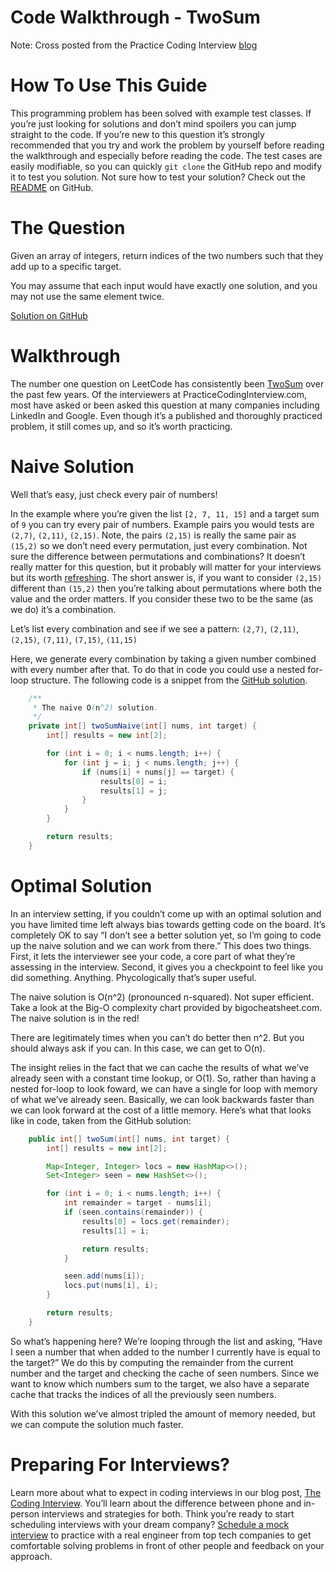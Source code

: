 # Code Walkthrough - TwoSum

Note: Cross posted from the Practice Coding Interview [blog](https://www.practicecodinginterview.com/blog)

# How To Use This Guide

This programming problem has been solved with example test classes. If you’re just looking for solutions and don’t mind spoilers you can jump straight to the code. If you’re new to this question it’s strongly recommended that you try and work the problem by yourself before reading the walkthrough and especially before reading the code. The test cases are easily modifiable, so you can quickly `git clone` the GitHub repo and modify it to test you solution. Not sure how to test your solution? Check out the [README](https://github.com/practicecodinginterview/PracticeCodingInterview.com) on GitHub.

# The Question

Given an array of integers, return indices of the two numbers such that they add up to a specific target.

You may assume that each input would have exactly one solution, and you may not use the same element twice.

[Solution on GitHub](https://github.com/practicecodinginterview/PracticeCodingInterview.com/blob/master/src/main/java/com/practicecodinginterview/leetcode/TwoSum/TwoSum.java)

# Walkthrough
The number one question on LeetCode has consistently been [TwoSum](https://leetcode.com/problems/two-sum/) over the past few years. Of the interviewers at PracticeCodingInterview.com, most have asked or been asked this question at many companies including LinkedIn and Google. Even though it’s a published and thoroughly practiced problem, it still comes up, and so it’s worth practicing.

# Naive Solution

Well that’s easy, just check every pair of numbers!

In the example where you’re given the list `[2, 7, 11, 15]` and a target sum of `9` you can try every pair of numbers. Example pairs you would tests are `(2,7)`, `(2,11)`, `(2,15)`. Note, the pairs `(2,15)` is really the same pair as `(15,2)` so we don’t need every permutation, just every combination. Not sure the difference between permutations and combinations? It doesn’t really matter for this question, but it probably will matter for your interviews but its worth [refreshing](https://betterexplained.com/articles/easy-permutations-and-combinations/). The short answer is, if you want to consider `(2,15)` different than `(15,2)` then you’re talking about permutations where both the value and the order matters. If you consider these two to be the same (as we do) it’s a combination.

Let’s list every combination and see if we see a pattern: 
`(2,7)`, `(2,11)`, `(2,15)`, `(7,11)`, `(7,15)`, `(11,15)`

Here, we generate every combination by taking a given number combined with every number after that. To do that in code you could use a nested for-loop structure. The following code is a snippet from the [GitHub solution](https://github.com/practicecodinginterview/PracticeCodingInterview.com/blob/master/src/main/java/com/practicecodinginterview/leetcode/TwoSum/TwoSum.java).

```java
    /**
     * The naive O(n^2) solution.
     */
    private int[] twoSumNaive(int[] nums, int target) {
        int[] results = new int[2];

        for (int i = 0; i < nums.length; i++) {
            for (int j = i; j < nums.length; j++) {
                if (nums[i] + nums[j] == target) {
                    results[0] = i;
                    results[1] = j;
                }
            }
        }

        return results;
    }
```

# Optimal Solution

In an interview setting, if you couldn’t come up with an optimal solution and you have limited time left always bias towards getting code on the board. It’s completely OK to say “I don’t see a better solution yet, so I’m going to code up the naive solution and we can work from there.” This does two things. First, it lets the interviewer see your code, a core part of what they’re assessing in the interview. Second, it gives you a checkpoint to feel like you did something. Anything. Phycologically that’s super useful.

The naive solution is O(n^2) (pronounced n-squared). Not super efficient. Take a look at the Big-O complexity chart provided by bigocheatsheet.com. The naive solution is in the red!

There are legitimately times when you can’t do better then n^2. But you should always ask if you can. In this case, we can get to O(n).

The insight relies in the fact that we can cache the results of what we’ve already seen with a constant time lookup, or O(1). So, rather than having a nested for-loop to look foward, we can have a single for loop with memory of what we’ve already seen. Basically, we can look backwards faster than we can look forward at the cost of a little memory. Here’s what that looks like in code, taken from the GitHub solution:

```java
    public int[] twoSum(int[] nums, int target) {
        int[] results = new int[2];

        Map<Integer, Integer> locs = new HashMap<>();
        Set<Integer> seen = new HashSet<>();

        for (int i = 0; i < nums.length; i++) {
            int remainder = target - nums[i];
            if (seen.contains(remainder)) {
                results[0] = locs.get(remainder);
                results[1] = i;

                return results;
            }

            seen.add(nums[i]);
            locs.put(nums[i], i);
        }

        return results;
    }
```

So what’s happening here? We’re looping through the list and asking, “Have I seen a number that when added to the number I currently have is equal to the target?” We do this by computing the remainder from the current number and the target and checking the cache of seen numbers. Since we want to know which numbers sum to the target, we also have a separate cache that tracks the indices of all the previously seen numbers.

With this solution we’ve almost tripled the amount of memory needed, but we can compute the solution much faster.

# Preparing For Interviews?
Learn more about what to expect in coding interviews in our blog post, [The Coding Interview](http://www.practicecodinginterview.com/blog/2019/5/20/the-coding-interview). You’ll learn about the difference between phone and in-person interviews and strategies for both. Think you’re ready to start scheduling interviews with your dream company? [Schedule a mock interview](http://www.practicecodinginterview.com/schedule-an-interview) to practice with a real engineer from top tech companies to get comfortable solving problems in front of other people and feedback on your approach.

